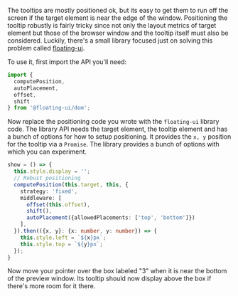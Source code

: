 The tooltips are mostly positioned ok, but its easy to get them to run
off the screen if the target element is near the edge of the window.
Positioning the tooltip robustly is fairly tricky since not only the layout
metrics of target element but those of the browser window and the tooltip
itself must also be considered. Luckily, there's a small library focused just
on solving this problem called [floating-ui](https://floating-ui.com/).

To use it, first import the API you'll need:

```ts
import {
  computePosition,
  autoPlacement,
  offset,
  shift
} from '@floating-ui/dom';
```

Now replace the positioning code you wrote with the `floating-ui` library code.
The library API needs the target element, the tooltip element and has a bunch
of options for how to setup positioning. It provides the `x, y` position for
the tooltip via a `Promise`. The library provides a bunch of options with which
you can experiment.

```ts
show = () => {
  this.style.display = '';
  // Robust positioning
  computePosition(this.target, this, {
    strategy: 'fixed',
    middleware: [
      offset(this.offset),
      shift(),
      autoPlacement({allowedPlacements: ['top', 'bottom']})
    ],
  }).then(({x, y}: {x: number, y: number}) => {
    this.style.left = `${x}px`;
    this.style.top = `${y}px`;
  });
}
```

Now move your pointer over the box labeled "3" when it is near the bottom of
the preview window. Its tooltip should now display above the box if there's
more room for it there.
